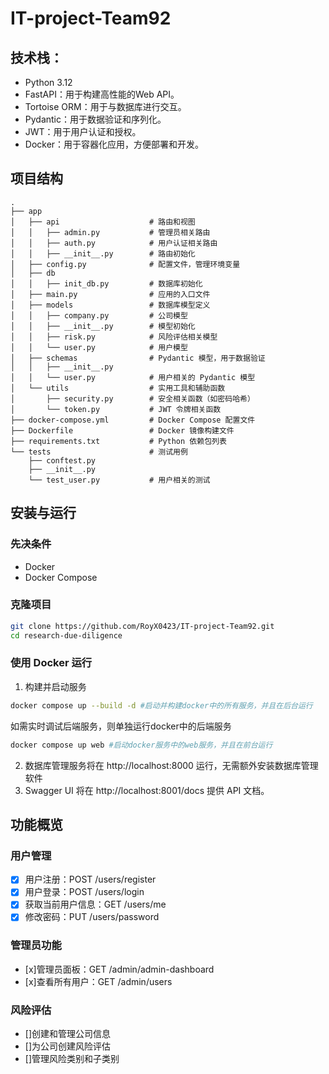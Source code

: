 # IT-project-Team92

## 技术栈：
+ Python 3.12
+ FastAPI：用于构建高性能的Web API。
+ Tortoise ORM：用于与数据库进行交互。
+ Pydantic：用于数据验证和序列化。
+ JWT：用于用户认证和授权。
+ Docker：用于容器化应用，方便部署和开发。
## 项目结构
``` plaintext
.
├── app
│   ├── api                    # 路由和视图
│   │   ├── admin.py           # 管理员相关路由
│   │   ├── auth.py            # 用户认证相关路由
│   │   ├── __init__.py        # 路由初始化
│   ├── config.py              # 配置文件，管理环境变量
│   ├── db
│   │   ├── init_db.py         # 数据库初始化
│   ├── main.py                # 应用的入口文件
│   ├── models                 # 数据库模型定义
│   │   ├── company.py         # 公司模型
│   │   ├── __init__.py        # 模型初始化
│   │   ├── risk.py            # 风险评估相关模型
│   │   └── user.py            # 用户模型
│   ├── schemas                # Pydantic 模型，用于数据验证
│   │   ├── __init__.py
│   │   └── user.py            # 用户相关的 Pydantic 模型
│   └── utils                  # 实用工具和辅助函数
│       ├── security.py        # 安全相关函数（如密码哈希）
│       └── token.py           # JWT 令牌相关函数
├── docker-compose.yml         # Docker Compose 配置文件
├── Dockerfile                 # Docker 镜像构建文件
├── requirements.txt           # Python 依赖包列表
└── tests                      # 测试用例
    ├── conftest.py
    ├── __init__.py
    └── test_user.py           # 用户相关的测试
```
## 安装与运行
### 先决条件
- Docker
- Docker Compose

### 克隆项目
```bash
git clone https://github.com/RoyX0423/IT-project-Team92.git
cd research-due-diligence
```

### 使用 Docker 运行

1. 构建并启动服务
```bash
docker compose up --build -d #启动并构建docker中的所有服务，并且在后台运行
```
如需实时调试后端服务，则单独运行docker中的后端服务
```bash
docker compose up web #启动docker服务中的web服务，并且在前台运行
```

2. 数据库管理服务将在 http://localhost:8000 运行，无需额外安装数据库管理软件
3. Swagger UI 将在 http://localhost:8001/docs 提供 API 文档。

## 功能概览
### 用户管理
- [x] 用户注册：POST /users/register
- [x] 用户登录：POST /users/login
- [x] 获取当前用户信息：GET /users/me
- [x] 修改密码：PUT /users/password
### 管理员功能
- [x]管理员面板：GET /admin/admin-dashboard
- [x]查看所有用户：GET /admin/users
### 风险评估
- []创建和管理公司信息
- []为公司创建风险评估
- []管理风险类别和子类别

